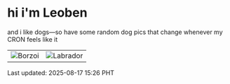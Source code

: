 # hi i'm Leoben

and i like dogs—so have some random dog pics that change whenever my CRON feels like it

|  |  |
|--------|----------|
| ![Borzoi](https://random-dog-vercel.vercel.app/api/random-borzoi?v=1755415566) | ![Labrador](https://random-dog-vercel.vercel.app/api/random-labrador?v=1755415566) |

Last updated: 2025-08-17 15:26 PHT
